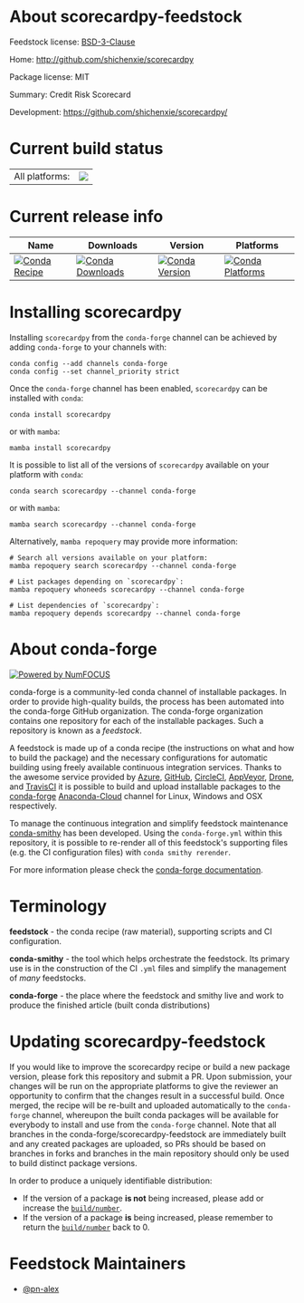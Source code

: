 About scorecardpy-feedstock
===========================

Feedstock license: [BSD-3-Clause](https://github.com/conda-forge/scorecardpy-feedstock/blob/main/LICENSE.txt)

Home: http://github.com/shichenxie/scorecardpy

Package license: MIT

Summary: Credit Risk Scorecard

Development: https://github.com/shichenxie/scorecardpy/

Current build status
====================


<table><tr><td>All platforms:</td>
    <td>
      <a href="https://dev.azure.com/conda-forge/feedstock-builds/_build/latest?definitionId=20433&branchName=main">
        <img src="https://dev.azure.com/conda-forge/feedstock-builds/_apis/build/status/scorecardpy-feedstock?branchName=main">
      </a>
    </td>
  </tr>
</table>

Current release info
====================

| Name | Downloads | Version | Platforms |
| --- | --- | --- | --- |
| [![Conda Recipe](https://img.shields.io/badge/recipe-scorecardpy-green.svg)](https://anaconda.org/conda-forge/scorecardpy) | [![Conda Downloads](https://img.shields.io/conda/dn/conda-forge/scorecardpy.svg)](https://anaconda.org/conda-forge/scorecardpy) | [![Conda Version](https://img.shields.io/conda/vn/conda-forge/scorecardpy.svg)](https://anaconda.org/conda-forge/scorecardpy) | [![Conda Platforms](https://img.shields.io/conda/pn/conda-forge/scorecardpy.svg)](https://anaconda.org/conda-forge/scorecardpy) |

Installing scorecardpy
======================

Installing `scorecardpy` from the `conda-forge` channel can be achieved by adding `conda-forge` to your channels with:

```
conda config --add channels conda-forge
conda config --set channel_priority strict
```

Once the `conda-forge` channel has been enabled, `scorecardpy` can be installed with `conda`:

```
conda install scorecardpy
```

or with `mamba`:

```
mamba install scorecardpy
```

It is possible to list all of the versions of `scorecardpy` available on your platform with `conda`:

```
conda search scorecardpy --channel conda-forge
```

or with `mamba`:

```
mamba search scorecardpy --channel conda-forge
```

Alternatively, `mamba repoquery` may provide more information:

```
# Search all versions available on your platform:
mamba repoquery search scorecardpy --channel conda-forge

# List packages depending on `scorecardpy`:
mamba repoquery whoneeds scorecardpy --channel conda-forge

# List dependencies of `scorecardpy`:
mamba repoquery depends scorecardpy --channel conda-forge
```


About conda-forge
=================

[![Powered by
NumFOCUS](https://img.shields.io/badge/powered%20by-NumFOCUS-orange.svg?style=flat&colorA=E1523D&colorB=007D8A)](https://numfocus.org)

conda-forge is a community-led conda channel of installable packages.
In order to provide high-quality builds, the process has been automated into the
conda-forge GitHub organization. The conda-forge organization contains one repository
for each of the installable packages. Such a repository is known as a *feedstock*.

A feedstock is made up of a conda recipe (the instructions on what and how to build
the package) and the necessary configurations for automatic building using freely
available continuous integration services. Thanks to the awesome service provided by
[Azure](https://azure.microsoft.com/en-us/services/devops/), [GitHub](https://github.com/),
[CircleCI](https://circleci.com/), [AppVeyor](https://www.appveyor.com/),
[Drone](https://cloud.drone.io/welcome), and [TravisCI](https://travis-ci.com/)
it is possible to build and upload installable packages to the
[conda-forge](https://anaconda.org/conda-forge) [Anaconda-Cloud](https://anaconda.org/)
channel for Linux, Windows and OSX respectively.

To manage the continuous integration and simplify feedstock maintenance
[conda-smithy](https://github.com/conda-forge/conda-smithy) has been developed.
Using the ``conda-forge.yml`` within this repository, it is possible to re-render all of
this feedstock's supporting files (e.g. the CI configuration files) with ``conda smithy rerender``.

For more information please check the [conda-forge documentation](https://conda-forge.org/docs/).

Terminology
===========

**feedstock** - the conda recipe (raw material), supporting scripts and CI configuration.

**conda-smithy** - the tool which helps orchestrate the feedstock.
                   Its primary use is in the construction of the CI ``.yml`` files
                   and simplify the management of *many* feedstocks.

**conda-forge** - the place where the feedstock and smithy live and work to
                  produce the finished article (built conda distributions)


Updating scorecardpy-feedstock
==============================

If you would like to improve the scorecardpy recipe or build a new
package version, please fork this repository and submit a PR. Upon submission,
your changes will be run on the appropriate platforms to give the reviewer an
opportunity to confirm that the changes result in a successful build. Once
merged, the recipe will be re-built and uploaded automatically to the
`conda-forge` channel, whereupon the built conda packages will be available for
everybody to install and use from the `conda-forge` channel.
Note that all branches in the conda-forge/scorecardpy-feedstock are
immediately built and any created packages are uploaded, so PRs should be based
on branches in forks and branches in the main repository should only be used to
build distinct package versions.

In order to produce a uniquely identifiable distribution:
 * If the version of a package **is not** being increased, please add or increase
   the [``build/number``](https://docs.conda.io/projects/conda-build/en/latest/resources/define-metadata.html#build-number-and-string).
 * If the version of a package **is** being increased, please remember to return
   the [``build/number``](https://docs.conda.io/projects/conda-build/en/latest/resources/define-metadata.html#build-number-and-string)
   back to 0.

Feedstock Maintainers
=====================

* [@pn-alex](https://github.com/pn-alex/)


